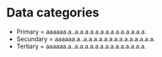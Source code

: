 # Data categories

* Primary = aaaaaa.a..a.a.a.a.a.a.a.a.a.a.a.a.a.a.
* Secundary = aaaaaa.a..a.a.a.a.a.a.a.a.a.a.a.a.a.a.
* Tertiary = aaaaaa.a..a.a.a.a.a.a.a.a.a.a.a.a.a.a.
